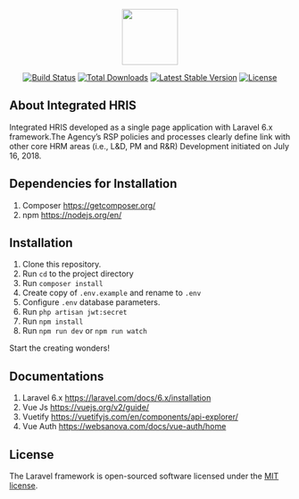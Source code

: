 <p align="center"><img src="https://raw.githubusercontent.com/Team-HR/ihris-laravel/master/public/favicon.ico" width="100"></p>

<p align="center">
<a href="https://travis-ci.org/laravel/framework"><img src="https://travis-ci.org/laravel/framework.svg" alt="Build Status"></a>
<a href="https://packagist.org/packages/laravel/framework"><img src="https://poser.pugx.org/laravel/framework/d/total.svg" alt="Total Downloads"></a>
<a href="https://packagist.org/packages/laravel/framework"><img src="https://poser.pugx.org/laravel/framework/v/stable.svg" alt="Latest Stable Version"></a>
<a href="https://packagist.org/packages/laravel/framework"><img src="https://poser.pugx.org/laravel/framework/license.svg" alt="License"></a>
</p>

## About Integrated HRIS
Integrated HRIS developed as a single page application with Laravel 6.x framework.The Agency’s RSP policies and processes clearly define link with other core HRM areas (i.e., L&D, PM and R&R)
Development initiated on July 16, 2018.

## Dependencies for Installation
1. Composer <a href="https://getcomposer.org/">https://getcomposer.org/</a>
2. npm <a href="https://nodejs.org/en/">https://nodejs.org/en/</a>

## Installation
1. Clone this repository.
2. Run <code>cd</code> to the project directory
3. Run <code>composer install</code>
4. Create copy of <code>.env.example</code> and rename to <code>.env</code>
5. Configure <code>.env</code> database parameters.
6. Run <code>php artisan jwt:secret</code>
7. Run <code>npm install</code>
7. Run <code>npm run dev</code> or <code>npm run watch</code>

Start the creating wonders!

## Documentations
1. Laravel 6.x <a href="https://laravel.com/docs/6.x/installation">https://laravel.com/docs/6.x/installation</a>
2. Vue Js <a href="https://vuejs.org/v2/guide/">https://vuejs.org/v2/guide/</a>
3. Vuetify <a href="https://vuetifyjs.com/en/components/api-explorer/">https://vuetifyjs.com/en/components/api-explorer/</a>
4. Vue Auth <a href="https://websanova.com/docs/vue-auth/home">https://websanova.com/docs/vue-auth/home</a>


## License
The Laravel framework is open-sourced software licensed under the [MIT license](https://opensource.org/licenses/MIT).
